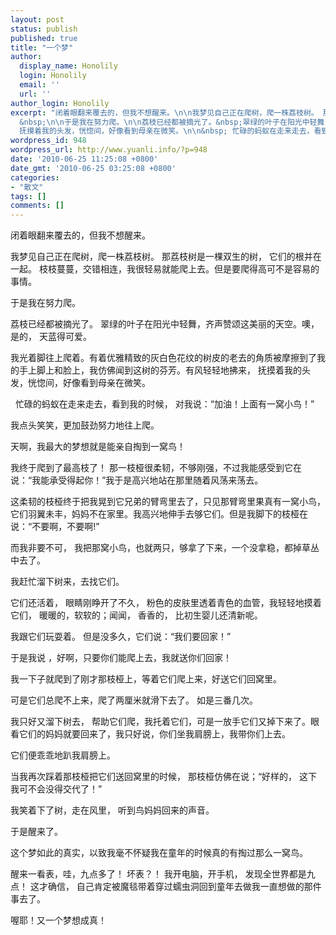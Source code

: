 ```yaml
---
layout: post
status: publish
published: true
title: "一个梦"
author:
  display_name: Honolily
  login: Honolily
  email: ''
  url: ''
author_login: Honolily
excerpt: "闭着眼翻来覆去的，但我不想醒来。\n\n我梦见自己正在爬树，爬一株荔枝树。 那荔枝树是一棵双生的树， 它们的根并在一起。 枝枝蔓蔓，交错相连，我很轻易就能爬上去。但是要爬得高可不是容易的事情。
  &nbsp;\n\n于是我在努力爬。\n\n荔枝已经都被摘光了。&nbsp;翠绿的叶子在阳光中轻舞，齐声赞颂这美丽的天空。噢， 是的， 天蓝得可爱。\n\n我光着脚往上爬着。有着优雅精致的灰白色花纹的树皮的老去的角质被摩擦到了我的手上脚上和脸上，我仿佛闻到这树的芬芳。有风轻轻地拂来，
  抚摸着我的头发，恍惚间，好像看到母亲在微笑。\n\n&nbsp; 忙碌的蚂蚁在走来走去，看到我的时候， 对我说：&ldquo;加油！上面有一窝小鸟！&rdquo;\n\n我点头笑笑，更加鼓劲努力地往上爬。 "
wordpress_id: 948
wordpress_url: http://www.yuanli.info/?p=948
date: '2010-06-25 11:25:08 +0800'
date_gmt: '2010-06-25 03:25:08 +0800'
categories:
- "散文"
tags: []
comments: []
---
```

<p>闭着眼翻来覆去的，但我不想醒来。</p>
<p>我梦见自己正在爬树，爬一株荔枝树。 那荔枝树是一棵双生的树， 它们的根并在一起。 枝枝蔓蔓，交错相连，我很轻易就能爬上去。但是要爬得高可不是容易的事情。 &nbsp;</p>
<p>于是我在努力爬。</p>
<p>荔枝已经都被摘光了。&nbsp;翠绿的叶子在阳光中轻舞，齐声赞颂这美丽的天空。噢， 是的， 天蓝得可爱。</p>
<p>我光着脚往上爬着。有着优雅精致的灰白色花纹的树皮的老去的角质被摩擦到了我的手上脚上和脸上，我仿佛闻到这树的芬芳。有风轻轻地拂来， 抚摸着我的头发，恍惚间，好像看到母亲在微笑。</p>
<p>&nbsp; 忙碌的蚂蚁在走来走去，看到我的时候， 对我说：&ldquo;加油！上面有一窝小鸟！&rdquo;</p>
<p>我点头笑笑，更加鼓劲努力地往上爬。 <a id="more"></a><a id="more-948"></a></p>
<p>天啊，我最大的梦想就是能亲自掏到一窝鸟！</p>
<p>我终于爬到了最高枝了！ 那一枝桠很柔韧，不够刚强，不过我能感受到它在说：&ldquo;我能承受得起你！&rdquo;我于是高兴地站在那里随着风荡来荡去。&nbsp;</p>
<p>这柔韧的枝桠终于把我晃到它兄弟的臂弯里去了，只见那臂弯里果真有一窝小鸟，它们羽翼未丰，妈妈不在家里。我高兴地伸手去够它们。但是我脚下的枝桠在说：&ldquo;不要啊，不要啊!&rdquo;</p>
<p>而我非要不可， 我把那窝小鸟，也就两只，够拿了下来，一个没拿稳，都掉草丛中去了。&nbsp;</p>
<p>我赶忙溜下树来，去找它们。&nbsp;</p>
<p>它们还活着， 眼睛刚睁开了不久， 粉色的皮肤里透着青色的血管，我轻轻地摸着它们， 暖暖的，软软的；闻闻， 香香的， 比初生婴儿还清新呢。</p>
<p>我跟它们玩耍着。 但是没多久，它们说：&ldquo;我们要回家！&rdquo;</p>
<p>于是我说 ，好啊，只要你们能爬上去，我就送你们回家！</p>
<p>我一下子就爬到了刚才那枝桠上，等着它们爬上来，好送它们回窝里。</p>
<p>可是它们总爬不上来，爬了两厘米就滑下去了。 如是三番几次。</p>
<p>我只好又溜下树去， 帮助它们爬，我托着它们，可是一放手它们又掉下来了。眼看它们的妈妈就要回来了，我只好说，你们坐我肩膀上，我带你们上去。</p>
<p>它们便乖乖地趴我肩膀上。</p>
<p>当我再次踩着那枝桠把它们送回窝里的时候， 那枝桠仿佛在说；&ldquo;好样的， 这下我可不会没得交代了！&rdquo;&nbsp;</p>
<p>我笑着下了树，走在风里， 听到鸟妈妈回来的声音。&nbsp;</p>
<p>于是醒来了。&nbsp;</p>
<p>这个梦如此的真实，以致我毫不怀疑我在童年的时候真的有掏过那么一窝鸟。</p>
<p>醒来一看表，哇，九点多了！ 坏表？！ 我开电脑，开手机， 发现全世界都是九点！ 这才确信， 自己肯定被魔毯带着穿过蠕虫洞回到童年去做我一直想做的那件事去了。</p>
<p>喔耶！又一个梦想成真！</p>
